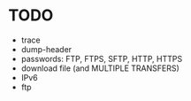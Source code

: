 # TODO
 
 - trace 
 - dump-header 
 - passwords: FTP, FTPS, SFTP, HTTP, HTTPS 
 - download file (and MULTIPLE TRANSFERS)
 - IPv6 
 - ftp